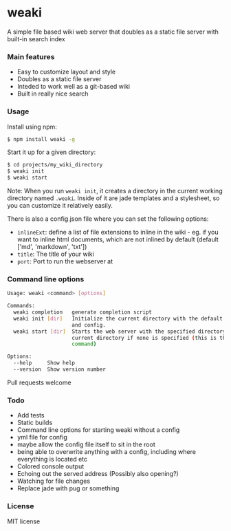 # weaki

A simple file based wiki web server that doubles as a static file server with built-in
search index

### Main features

- Easy to customize layout and style
- Doubles as a static file server
- Inteded to work well as a git-based wiki
- Built in really nice search

### Usage

Install using npm:

```sh
$ npm install weaki -g
```

Start it up for a given directory:

```sh
$ cd projects/my_wiki_directory
$ weaki init
$ weaki start
```

Note: When you run `weaki init`, it creates a directory in the current working directory
named `.weaki`. Inside of it are jade templates and a stylesheet, so you can customize it
relatively easily.

There is also a config.json file where you can set the following options:

- `inlineExt`: define a list of file extensions to inline in the wiki - eg. if you want
  to inline html documents, which are not inlined by default (default ['md', 'markdown', 'txt'])
- `title`: The title of your wiki
- `port`: Port to run the webserver at

### Command line options

```sh
Usage: weaki <command> [options]

Commands:
  weaki completion   generate completion script
  weaki init [dir]   Initialize the current directory with the default template
                     and config.
  weaki start [dir]  Starts the web server with the specified directory (or
                     current directory if none is specified (this is the default
                     command)

Options:
  --help     Show help
  --version  Show version number

```

Pull requests welcome

### Todo

- Add tests
- Static builds
- Command line options for starting weaki without a config
- yml file for config
- maybe allow the config file itself to sit in the root
- being able to overwrite anything with a config, including where
  everything is located etc
- Colored console output
- Echoing out the served address (Possibly also opening?)
- Watching for file changes
- Replace jade with pug or something

### License

MIT license
